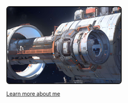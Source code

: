 <a href="Yamukelwapic">
  <img
    alt="pic of dune"
    src="./assets/Space Station Desktop Wallpaper.jpg"
    style="border: 2px solid #000; border-radius: 8px;"
    width="300"
    height="200"
  />
</a>

[Learn more about me](https://yamukelwatech.netlify.app/)
